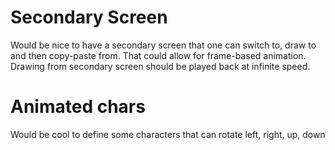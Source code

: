 # Secondary Screen #

Would be nice to have a secondary screen that one can switch to, draw to and then copy-paste from. That could allow for frame-based animation.
Drawing from secondary screen should be played back at infinite speed.

# Animated chars #

Would be cool to define some characters that can rotate left, right, up, down